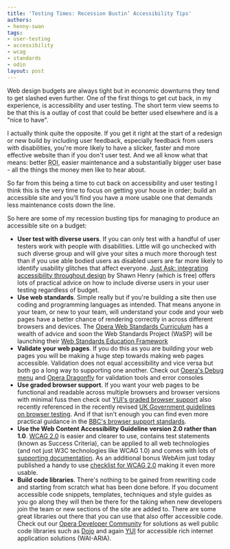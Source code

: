 ```yaml
---
title: 'Testing Times: Recession Bustin’ Accessibility Tips'
authors:
- henny-swan
tags:
- user-testing
- accessibility
- wcag
- standards
- odin
layout: post
---
```

<p>Web design budgets are always tight but in economic downturns they tend to get slashed even further. One of the first things to get cut back, in my experience, is accessibility and user testing. The short term view seems to be that this is a outlay of cost that could be better used elsewhere and is a &quot;nice to have&quot;.</p>

<p>I actually think quite the opposite. If you get it right at the start of a redesign or new build by including user feedback, especially feedback from users with disabilities, you&#39;re more likely to have a slicker,  faster and more effective website than if you don&#39;t user test. And we all know what that means: better <abbr title="Return on investment">ROI</abbr>, easier maintenance and a substantially bigger user base - all the things the money men like to hear about.</p>

<p>So far from this being a time to cut back on accessibility and user testing I think this is the very time to focus on getting your house in order; build an accessible site and you&#39;ll find you have a more usable one that demands less maintenance costs down the line.</p>

<p>So here are some of my recession busting tips for managing to produce an accessible site on a budget:</p>
<ul>
	<li><strong>User test with diverse users</strong>. If you can only test with a handful of user testers work with people with disabilities. Little will go unchecked with such diverse group and will give your sites a much more thorough test than if you use able bodied users as disabled users are far more likely to identify usability glitches that affect everyone. <a href="http://www.uiaccess.com/accessucd/about.html">Just Ask: integrating accessibility throughout design</a> by Shawn Henry (which is free) offers lots of practical advice on how to include diverse users in your user testing regardless of budget.</li>
	<li><strong>Use web standards</strong>. Simple really but if you&#39;re building a site then use coding and programming languages as intended. That means anyone in your team, or new to your team, will understand your code and your web pages have a better chance of rendering correctly in across different browsers and devices. The <a href="http://www.opera.com/wsc">Opera Web Standards Curriculum</a> has a wealth of advice and soon the Web Standards Project (WaSP) will be launching their <a href="http://www.webstandards.org/action/edutf/">Web Standards Education Framework</a></li>
	<li><strong>Validate your web pages</strong>. If you do this as you are building your web pages you will be making a huge step towards making web pages accessible. Validation does not equal accessibility and vice versa but both go a long way to supporting one another. Check out <a href="http://my.opera.com/dragonfly/blog/2008/06/09/the-debug-menu-and-the-new-weekly">Opera&#39;s Debug menu</a> and <a href="http://www.opera.com/dragonfly/">Opera Dragonfly</a> for validation tools and error consoles</li>
	<li><strong>Use graded browser support</strong>. If you want your web pages to be functional and readable across multiple browsers and browser versions with minimal fuss then check out <a href="http://developer.yahoo.com/yui/articles/gbs/">YUI&#39;s graded browser support</a> also recently referenced in the  recently revised <a href="http://www.coi.gov.uk/guidance.php?page=213">UK Government guidelines on browser testing</a>. And if that isn&#39;t enough you can find even more practical guidance in the <a href="http://www.bbc.co.uk/guidelines/futuremedia/technical/browser_support.shtml">BBC&#39;s browser support standards</a>.</li>
	<li><strong>Use the Web Content Accessibility Guideline version 2.0 rather than 1.0</strong>. <a href="http://www.w3.org/TR/WCAG20/">WCAG 2.0</a> is easier and clearer to use, contains test statements (known as Success Criteria), can be applied to all web technologies (and not just W3C technologies like WCAG 1.0) and comes with lots of <a href="http://www.w3.org/WAI/intro/wcag.php#whatis2">supporting documentation</a>. As an additional bonus WebAim just today published a handy to use <a href="http://webaim.org/standards/wcag/checklist">checklist for WCAG 2.0</a> making it even more usable.</li>
	<li><strong>Build code libraries</strong>. There&#39;s nothing to be gained from rewriting code and starting from scratch what has been done before. If you document accessible code snippets, templates, techniques and style guides as you go along they will then be there for the taking when new developers join the team or new sections of the site are added to. There are some great libraries out there that you can use that also offer accessible code. Check out our <a href="http://dev.opera.com/">Opera Developer Community</a> for solutions as well public code libraries such as <a href="http://dojotoolkit.org/">Dojo</a> and again <a href="http://developer.yahoo.com/yui/">YUI</a> for accessible rich internet application solutions (WAI-ARIA).</li>
</ul>

